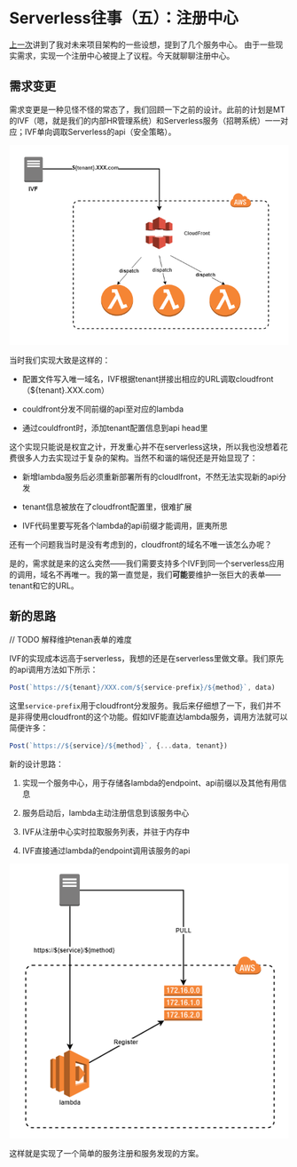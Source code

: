 # Serverless往事（五）：注册中心

[上一次][4]讲到了我对未来项目架构的一些设想，提到了几个服务中心。
由于一些现实需求，实现一个注册中心被提上了议程。今天就聊聊注册中心。

## 需求变更

需求变更是一种见怪不怪的常态了，我们回顾一下之前的设计。此前的计划是MT的IVF（嗯，就是我们的内部HR管理系统）和Serverless服务（招聘系统）一一对应；IVF单向调取Serverless的api（安全策略）。

![dispatch][5]

当时我们实现大致是这样的：

* 配置文件写入唯一域名，IVF根据tenant拼接出相应的URL调取cloudfront （${tenant}.XXX.com）

* couldfront分发不同前缀的api至对应的lambda

* 通过couldfront时，添加tenant配置信息到api head里

这个实现只能说是权宜之计，开发重心并不在serverless这块，所以我也没想着花费很多人力去实现过于复杂的架构。当然不和谐的端倪还是开始显现了：

* 新增lambda服务后必须重新部署所有的cloudlfront，不然无法实现新的api分发

* tenant信息被放在了cloudfront配置里，很难扩展

* IVF代码里要写死各个lambda的api前缀才能调用，匪夷所思

还有一个问题我当时是没有考虑到的，cloudfront的域名不唯一该怎么办呢？

是的，需求就是来的这么突然——我们需要支持多个IVF到同一个serverless应用的调用，域名不再唯一。我的第一直觉是，我们**可能**要维护一张巨大的表单——tenant和它的URL。

## 新的思路

// TODO 解释维护tenan表单的难度

IVF的实现成本远高于serverless，我想的还是在serverless里做文章。我们原先的api调用方法如下所示：

```javascript
Post(`https://${tenant}/XXX.com/${service-prefix}/${method}`, data)
```

这里`service-prefix`用于cloudfront分发服务。我后来仔细想了一下，我们并不是非得使用cloudfront的这个功能。假如IVF能直达lambda服务，调用方法就可以简便许多：

```javascript
Post(`https://${service}/${method}`, {...data, tenant})
```

新的设计思路：

1. 实现一个服务中心，用于存储各lambda的endpoint、api前缀以及其他有用信息

2. 服务启动后，lambda主动注册信息到该服务中心
   
3. IVF从注册中心实时拉取服务列表，并驻于内存中

4. IVF直接通过lambda的endpoint调用该服务的api

![Register][6]

这样就是实现了一个简单的服务注册和服务发现的方案。


[4]: https://www.jianshu.com/p/9d6bae2d2d76
[5]: ./draw.io/dispatch.png
[6]: ./draw.io/Register.png
